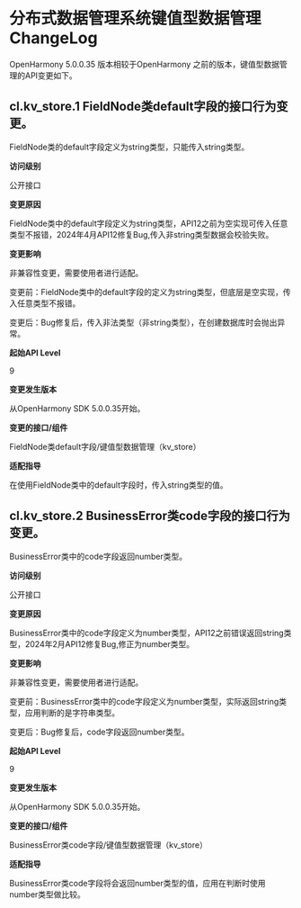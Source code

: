 # 分布式数据管理系统键值型数据管理ChangeLog

OpenHarmony 5.0.0.35 版本相较于OpenHarmony 之前的版本，键值型数据管理的API变更如下。

## cl.kv_store.1 FieldNode类default字段的接口行为变更。

FieldNode类的default字段定义为string类型，只能传入string类型。

**访问级别**

公开接口

**变更原因**

FieldNode类中的default字段定义为string类型，API12之前为空实现可传入任意类型不报错，2024年4月API12修复Bug,传入非string类型数据会校验失败。

**变更影响**

非兼容性变更，需要使用者进行适配。

变更前：FieldNode类中的default字段的定义为string类型，但底层是空实现，传入任意类型不报错。

变更后：Bug修复后，传入非法类型（非string类型），在创建数据库时会抛出异常。

**起始API Level**

9

**变更发生版本**

从OpenHarmony SDK 5.0.0.35开始。

**变更的接口/组件**

FieldNode类default字段/键值型数据管理（kv_store）

**适配指导**

在使用FieldNode类中的default字段时，传入string类型的值。


## cl.kv_store.2 BusinessError类code字段的接口行为变更。

BusinessError类中的code字段返回number类型。

**访问级别**

公开接口

**变更原因**

BusinessError类中的code字段定义为number类型，API12之前错误返回string类型，2024年2月API12修复Bug,修正为number类型。

**变更影响**

非兼容性变更，需要使用者进行适配。

变更前：BusinessError类中的code字段定义为number类型，实际返回string类型，应用判断的是字符串类型。

变更后：Bug修复后，code字段返回number类型。

**起始API Level**

9

**变更发生版本**

从OpenHarmony SDK 5.0.0.35开始。

**变更的接口/组件**

BusinessError类code字段/键值型数据管理（kv_store）

**适配指导**

BusinessError类code字段将会返回number类型的值，应用在判断时使用number类型做比较。